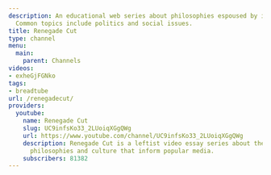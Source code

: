 ```yaml
---
description: An educational web series about philosophies espoused by individual films.
  Common topics include politics and social issues.
title: Renegade Cut
type: channel
menu:
  main:
    parent: Channels
videos:
- exheGjFGNko
tags:
- breadtube
url: /renegadecut/
providers:
  youtube:
    name: Renegade Cut
    slug: UC9infsKo33_2LUoiqXGgQWg
    url: https://www.youtube.com/channel/UC9infsKo33_2LUoiqXGgQWg
    description: Renegade Cut is a leftist video essay series about the politics,
      philosophies and culture that inform popular media.
    subscribers: 81382
---
```

